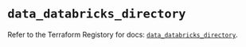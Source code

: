 # `data_databricks_directory`

Refer to the Terraform Registory for docs: [`data_databricks_directory`](https://registry.terraform.io/providers/databricks/databricks/1.23.0/docs/data-sources/directory).
